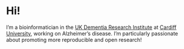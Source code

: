 Hi!
================

<!-- README.md is generated from README.Rmd. Please edit that file -->
<!-- # H-Mateus -->
<!-- badges: start -->
<!-- badges: end -->

I’m a bioinformatician in the [UK Dementia Research
Institute](https://ukdri.ac.uk/) at [Cardiff
University](https://www.cardiff.ac.uk/), working on Alzheimer’s disease.
I’m particularly passionate about promoting more reproducible and open
research!
